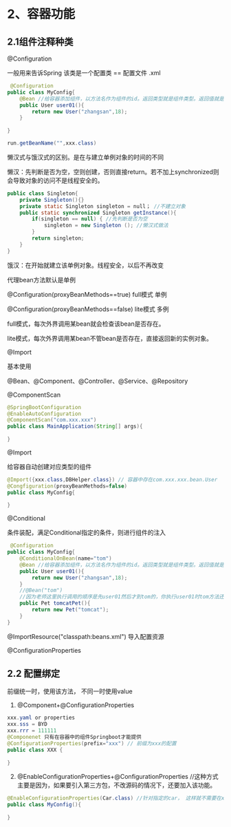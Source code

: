# 2、容器功能

## 2.1组件注释种类

@Configuration

一般用来告诉Spring 该类是一个配置类 == 配置文件  .xml

```java
 @Configuration
public class MyConfig{
	@Bean //给容器添加组件，以方法名作为组件的id。返回类型就是组件类型。返回值就是组件在容器中的实例
	public User user01(){
		return new User("zhangsan",18);
	}
    
}

run.getBeanName("",xxx.class)
```

懒汉式与饿汉式的区别。是在与建立单例对象的时间的不同

懒汉：先判断是否为空，空则创建，否则直接return。若不加上synchronized则会导致对象的访问不是线程安全的。



```java
public class Singleton{
    private Singleton(){}
    private static Singleton singleton = null； //不建立对象
    public static synchronized Singleton getInstance(){
        if(singleton == null) { //先判断是否为空
            singleton = new Singleton (); //懒汉式做法
        }
        return singleton;
    }
}

```

饿汉：在开始就建立该单例对象。线程安全，以后不再改变

代理bean方法默认是单例

@Configuration(proxyBeanMethods==true)   full模式  单例 

@Configuration(proxyBeanMethods==false)  lite模式 多例 

full模式，每次外界调用某bean就会检查该bean是否存在。

lite模式，每次外界调用某bean不管bean是否存在，直接返回新的实例对象。



@Import 





基本使用

@Bean、@Component、@Controller、@Service、@Repository



@ComponentScan

```java
@SpringBootConfiguration
@EnableAutoConfiguration 
@ComponentScan("com.xxx.xxx")
public class MainApplication(String[] args){
   
}
```

@Import

给容器自动创建对应类型的组件

```java
@Import({xxx.class,DBHelper.class}) // 容器中存在com.xxx.xxx.bean.User   ch.qos.logback.core.db.DBHelper@sssxasdf  全类名
@Congfiguration(proxyBeanMethods=false)
public class MyConfig{
    
}
```

@Conditional

条件装配，满足Conditional指定的条件，则进行组件的注入

```java
 @Configuration
public class MyConfig{
	@ConditionalOnBean(name="tom")
    @Bean //给容器添加组件，以方法名作为组件的id。返回类型就是组件类型。返回值就是组件在容器中的实例
	public User user01(){
		return new User("zhangsan",18);
	}
    //@Bean("tom")
    //因为老师这里执行调用的顺序是先user01然后才到tom的，你执行user01时tom方法还没调用【组件还没有被注册】，所以结果是false
 	public Pet tomcatPet(){
        return new Pet("tomcat");
    }   
}
```

@ImportResource("classpath:beans.xml")   导入配置资源

@ConfigurationProperties

## 2.2 配置绑定

前缀统一时，使用该方法， 不同一时使用value

1. @Component+@ConfigurationProperties

```java
xxx.yaml or properties
xxx.sss = BYD
xxx.rrr = 111111
@Componenet 只有在容器中的组件Springboot才能提供
@ConfigurationProperties(prefix="xxx") // 前缀为xxx的配置
public class XXX {
    
}    

```

2. @EnableConfigurationProperties+@ConfigurationProperties //这种方式主要是因为，如果要引入第三方包，不改源码的情况下，还要加入该功能。

```java
@EnableConfigurationProperties(Car.class) //针对指定的car， 这样就不需要在xxx类上写@Component
public class MyConfig(){
    
}

```

